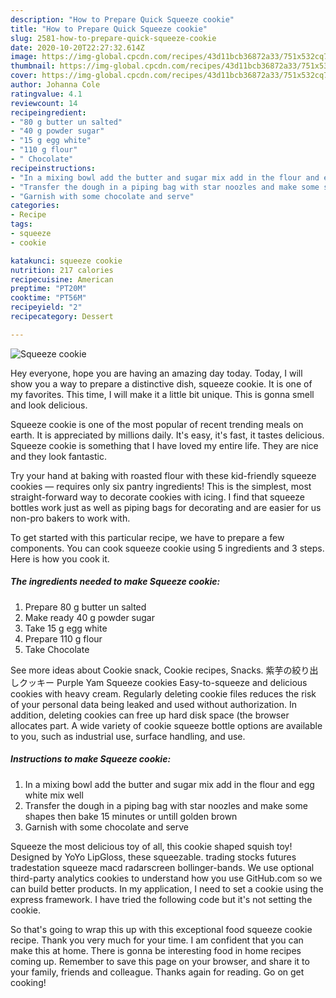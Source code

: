 ```yaml
---
description: "How to Prepare Quick Squeeze cookie"
title: "How to Prepare Quick Squeeze cookie"
slug: 2581-how-to-prepare-quick-squeeze-cookie
date: 2020-10-20T22:27:32.614Z
image: https://img-global.cpcdn.com/recipes/43d11bcb36872a33/751x532cq70/squeeze-cookie-recipe-main-photo.jpg
thumbnail: https://img-global.cpcdn.com/recipes/43d11bcb36872a33/751x532cq70/squeeze-cookie-recipe-main-photo.jpg
cover: https://img-global.cpcdn.com/recipes/43d11bcb36872a33/751x532cq70/squeeze-cookie-recipe-main-photo.jpg
author: Johanna Cole
ratingvalue: 4.1
reviewcount: 14
recipeingredient:
- "80 g butter un salted"
- "40 g powder sugar"
- "15 g egg white"
- "110 g flour"
- " Chocolate"
recipeinstructions:
- "In a mixing bowl add the butter and sugar mix add in the flour and egg white mix well"
- "Transfer the dough in a piping bag with star noozles and make some shapes then bake 15 minutes or untill golden brown"
- "Garnish with some chocolate and serve"
categories:
- Recipe
tags:
- squeeze
- cookie

katakunci: squeeze cookie 
nutrition: 217 calories
recipecuisine: American
preptime: "PT20M"
cooktime: "PT56M"
recipeyield: "2"
recipecategory: Dessert

---
```



![Squeeze cookie](https://img-global.cpcdn.com/recipes/43d11bcb36872a33/751x532cq70/squeeze-cookie-recipe-main-photo.jpg)

Hey everyone, hope you are having an amazing day today. Today, I will show you a way to prepare a distinctive dish, squeeze cookie. It is one of my favorites. This time, I will make it a little bit unique. This is gonna smell and look delicious.

Squeeze cookie is one of the most popular of recent trending meals on earth. It is appreciated by millions daily. It's easy, it's fast, it tastes delicious. Squeeze cookie is something that I have loved my entire life. They are nice and they look fantastic.

Try your hand at baking with roasted flour with these kid-friendly squeeze cookies — requires only six pantry ingredients! This is the simplest, most straight-forward way to decorate cookies with icing. I find that squeeze bottles work just as well as piping bags for decorating and are easier for us non-pro bakers to work with.


To get started with this particular recipe, we have to prepare a few components. You can cook squeeze cookie using 5 ingredients and 3 steps. Here is how you cook it.

<!--inarticleads1-->

##### The ingredients needed to make Squeeze cookie:

1. Prepare 80 g butter un salted
1. Make ready 40 g powder sugar
1. Take 15 g egg white
1. Prepare 110 g flour
1. Take  Chocolate


See more ideas about Cookie snack, Cookie recipes, Snacks. 紫芋の絞り出しクッキー Purple Yam Squeeze cookies Easy-to-squeeze and delicious cookies with heavy cream. Regularly deleting cookie files reduces the risk of your personal data being leaked and used without authorization. In addition, deleting cookies can free up hard disk space (the browser allocates part. A wide variety of cookie squeeze bottle options are available to you, such as industrial use, surface handling, and use. 

<!--inarticleads2-->

##### Instructions to make Squeeze cookie:

1. In a mixing bowl add the butter and sugar mix add in the flour and egg white mix well
1. Transfer the dough in a piping bag with star noozles and make some shapes then bake 15 minutes or untill golden brown
1. Garnish with some chocolate and serve


Squeeze the most delicious toy of all, this cookie shaped squish toy! Designed by YoYo LipGloss, these squeezable. trading stocks futures tradestation squeeze macd radarscreen bollinger-bands. We use optional third-party analytics cookies to understand how you use GitHub.com so we can build better products. In my application, I need to set a cookie using the express framework. I have tried the following code but it&#39;s not setting the cookie. 

So that's going to wrap this up with this exceptional food squeeze cookie recipe. Thank you very much for your time. I am confident that you can make this at home. There is gonna be interesting food in home recipes coming up. Remember to save this page on your browser, and share it to your family, friends and colleague. Thanks again for reading. Go on get cooking!

